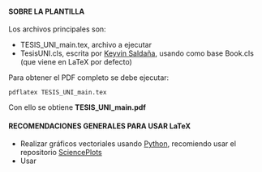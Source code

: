 #### SOBRE LA PLANTILLA

Los archivos principales son:
- TESIS_UNI_main.tex, archivo a ejecutar
- TesisUNI.cls, escrita por [Keyvin Saldaña](https://github.com/KeyvinSV), usando como base Book.cls (que viene en LaTeX por defecto)

Para obtener el PDF completo se debe ejecutar:  

```
pdflatex TESIS_UNI_main.tex
```

Con ello se obtiene **TESIS_UNI_main.pdf**


#### RECOMENDACIONES GENERALES PARA USAR LaTeX
- Realizar gráficos vectoriales usando [Python](https://www.python.org/), recomiendo usar el repositorio [SciencePlots](https://github.com/garrettj403/SciencePlots)
- Usar
